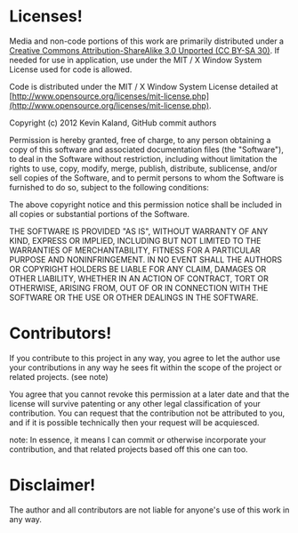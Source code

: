 Licenses!
========

Media and non-code portions of this work are primarily distributed under a [Creative Commons Attribution-ShareAlike 3.0 Unported (CC BY-SA 30)](http://creativecommons.org/licenses/by-sa/3.0/). If needed for use in application, use under the MIT / X Window System License used for code is allowed.

Code is distributed under the MIT / X Window System License detailed at [http://www.opensource.org/licenses/mit-license.php](http://www.opensource.org/licenses/mit-license.php).

Copyright (c) 2012 Kevin Kaland, GitHub commit authors

Permission is hereby granted, free of charge, to any person obtaining a copy of this software and associated documentation files (the "Software"), to deal in the Software without restriction, including without limitation the rights to use, copy, modify, merge, publish, distribute, sublicense, and/or sell copies of the Software, and to permit persons to whom the Software is furnished to do so, subject to the following conditions:

The above copyright notice and this permission notice shall be included in all copies or substantial portions of the Software.

THE SOFTWARE IS PROVIDED "AS IS", WITHOUT WARRANTY OF ANY KIND, EXPRESS OR IMPLIED, INCLUDING BUT NOT LIMITED TO THE WARRANTIES OF MERCHANTABILITY, FITNESS FOR A PARTICULAR PURPOSE AND NONINFRINGEMENT. IN NO EVENT SHALL THE AUTHORS OR COPYRIGHT HOLDERS BE LIABLE FOR ANY CLAIM, DAMAGES OR OTHER LIABILITY, WHETHER IN AN ACTION OF CONTRACT, TORT OR OTHERWISE, ARISING FROM, OUT OF OR IN CONNECTION WITH THE SOFTWARE OR THE USE OR OTHER DEALINGS IN THE SOFTWARE.

Contributors!
=============

If you contribute to this project in any way, you agree to let the author use your contributions in any way he sees fit within the scope of the project or related projects. (see note)

You agree that you cannot revoke this permission at a later date and that the license will survive patenting or any other legal classification of your contribution. You can request that the contribution not be attributed to you, and if it is possible technically then your request will be acquiesced.

note: In essence, it means I can commit or otherwise incorporate your contribution, and that related projects based off this one can too.

Disclaimer!
===========

The author and all contributors are not liable for anyone's use of this work in any way.
